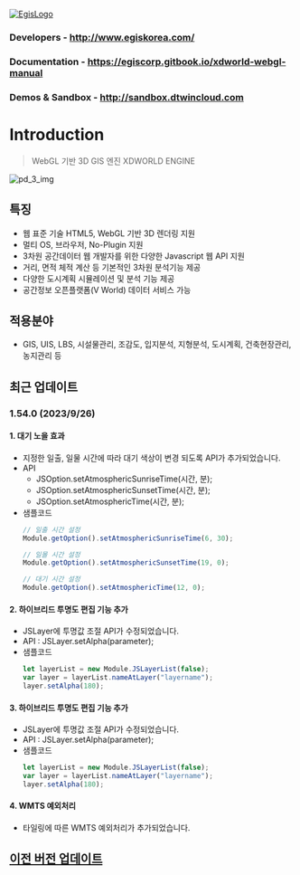 [![EgisLogo](https://user-images.githubusercontent.com/82925313/160987075-ce7eada9-91ca-4b72-beb6-396e142f90a2.png)](http://www.egiskorea.com/)

### Developers - http://www.egiskorea.com/

### Documentation - https://egiscorp.gitbook.io/xdworld-webgl-manual

### Demos & Sandbox - http://sandbox.dtwincloud.com

# Introduction

> WebGL 기반 3D GIS 엔진 XDWORLD ENGINE

![pd_3_img](https://user-images.githubusercontent.com/82925313/160986727-f473c308-7881-4342-8c08-e31566d93a3b.png)

## 특징

-   웹 표준 기술 HTML5, WebGL 기반 3D 렌더링 지원
-   멀티 OS, 브라우저, No-Plugin 지원
-   3차원 공간데이터 웹 개발자를 위한 다양한 Javascript 웹 API 지원
-   거리, 면적 체적 계산 등 기본적인 3차원 분석기능 제공
-   다양한 도시계획 시뮬레이션 및 분석 기능 제공
-   공간정보 오픈플랫폼(V World) 데이터 서비스 가능

## 적용분야

-   GIS, UIS, LBS, 시설물관리, 조감도, 입지분석, 지형분석, 도시계획, 건축현장관리, 농지관리 등

## 최근 업데이트

### 1.54.0 (2023/9/26)

#### 1. 대기 노을 효과
 * 지정한 일출, 일물 시간에 따라 대기 색상이 변경 되도록 API가 추가되었습니다.
 * API
   * JSOption.setAtmosphericSunriseTime(시간, 분);
   * JSOption.setAtmosphericSunsetTime(시간, 분);
   * JSOption.setAtmosphericTime(시간, 분);
 * 샘플코드
    ```javascript
    // 일출 시간 설정
    Module.getOption().setAtmosphericSunriseTime(6, 30);
    ```
    ```javascript
    // 일몰 시간 설정
    Module.getOption().setAtmosphericSunsetTime(19, 0);
    ```
    ```javascript
    // 대기 시간 설정
    Module.getOption().setAtmosphericTime(12, 0);
    ```

#### 2. 하이브리드 투명도 편집 기능 추가
 * JSLayer에 투명값 조절 API가 수정되었습니다.
 * API : JSLayer.setAlpha(parameter);
 * 샘플코드
    ```javascript
    let layerList = new Module.JSLayerList(false);
	var layer = layerList.nameAtLayer("layername");
	layer.setAlpha(180);
    ```
	
#### 3. 하이브리드 투명도 편집 기능 추가
 * JSLayer에 투명값 조절 API가 수정되었습니다.
 * API : JSLayer.setAlpha(parameter);
 * 샘플코드
    ```javascript
    let layerList = new Module.JSLayerList(false);
	var layer = layerList.nameAtLayer("layername");
	layer.setAlpha(180);
    ```
	
#### 4. WMTS 예외처리
 * 타일링에 따른 WMTS 예외처리가 추가되었습니다.

## [이전 버전 업데이트](https://egiscorp.gitbook.io/xdworld-webgl-manual/release)
